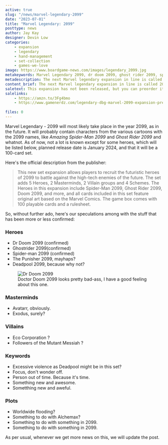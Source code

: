 ```yaml
---
active: true
slug: "/news/marvel-legendary-2099"
date: "2023-07-01"
title: "Marvel Legendary: 2099"
posttype: news
author: Jay Kay
designer: Devin Low
categories: 
    - expansion
    - legendary
    - hand-management
    - set-collection
    - games-we-love
image: https://www.boardgame-news.com/images/legendary_2099.jpg
metakeywords: Marvel Legendary 2099, dr doom 2099, ghost rider 2099, spiderman 2099
metadescription: The next Marvel legendary expansion in line is called 2099, and includes new heroes like Ghost Rider 2099 and Dr Doom 2099!
content_brief: The next Marvel legendary expansion in line is called 2099, and will not very suprisingly take place in the future. The set will hold futuristic version of Spiderman, Ghost rider, and Dr Doom, among others.
saletext: This expansion has not been released, but you can preorder it at GameNerdz for 20 dollars.
salelinks: 
    - https://amzn.to/3Fg4bmo
    - https://www.gamenerdz.com/legendary-dbg-marvel-2099-expansion-preorder?aff=34
   
files: 0
---
```

Marvel Legendary - 2099 will most likely take place in the year 2099, as in the future. It will probably contain characters from the various cartoons with the 2099 names, like *Amazing Spider-Man 2099* and *Ghost Rider 2099* and whatnot. As of now, not a lot is known except for some heroes, which will be listed below, planned release date is January 2024, and that it will be a 100-card set.  

Here's the official description from the publisher:  

<blockquote class="blockquote">
This new set expansion allows players to recruit the futuristic heroes of 2099 to battle against the high-tech enemies of the future. The set adds 5 Heroes, 2 Masterminds, 2 Villain groups and 4 Schemes. The Heroes in this expansion include Spider-Man 2099, Ghost Rider 2099, Doom 2099, and more, and all cards included in this set feature original art based on the Marvel Comics. The game box comes with 100 playable cards and a rulesheet.
</blockquote>

So, without further ado, here's our speculations among with the stuff that has been more or less confirmed:

 ### Heroes
 - Dr Doom 2099 (confirmed)
 - Ghostrider 2099(confirmed)
 - Spider-man 2099 (confirmed)
 - The Punisher 2099, mayhaps?
 - Deadpool 2099, because why not?

<figure class="figure">
    <img class="image fluid" alt="Dr Doom 2099" src="https://www.boardgame-news.com/images/dr_doom_2009.jpg" >
    </img>
    <figcaption class="figcaption">Doctor Doom 2099 looks pretty bad-ass, I have a good feeling about this one.</figcaption>
</figure>

 ### Masterminds
 - Avatarr, obviously.
 - Exodus, surely?

### Villains
- Eco Corporation ?
- Followers of the Mutant Messiah ?

### Keywords
- Excessive violence as Deadpool might be in this set?
- Focus, don't wonder off.
- Person out of time. Because it's time.
- Something new and awesome.
- Sometthing new and aweful.

### Plots
- Worldwide flooding?
- Something to do with Alchemax?
- Something to do with something in 2099.
- Something to do with something in 2099.

As per usual, whenever we get more news on this, we will update the post.